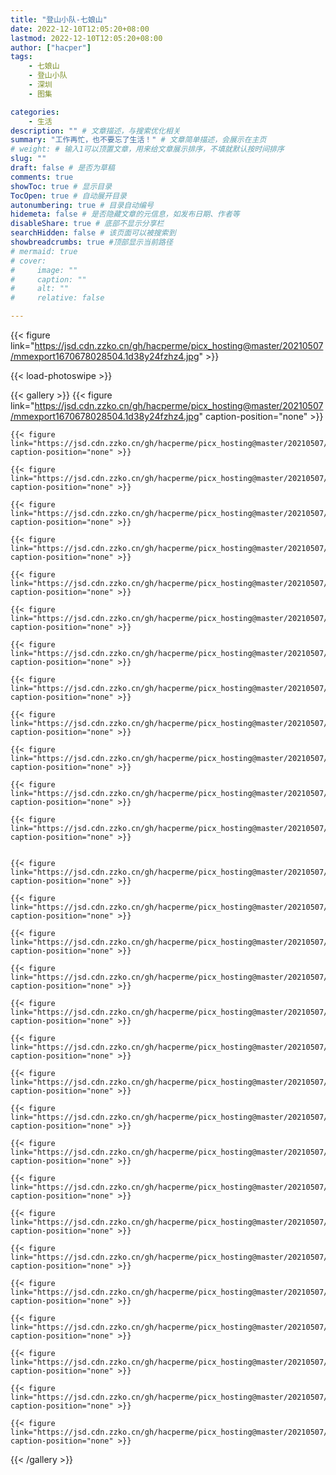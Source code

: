 ```yaml
---
title: "登山小队-七娘山"
date: 2022-12-10T12:05:20+08:00
lastmod: 2022-12-10T12:05:20+08:00
author: ["hacper"]
tags:
    - 七娘山
    - 登山小队
    - 深圳
    - 图集

categories:
    - 生活
description: "" # 文章描述，与搜索优化相关
summary: "工作再忙，也不要忘了生活！" # 文章简单描述，会展示在主页
# weight: # 输入1可以顶置文章，用来给文章展示排序，不填就默认按时间排序
slug: ""
draft: false # 是否为草稿
comments: true
showToc: true # 显示目录
TocOpen: true # 自动展开目录
autonumbering: true # 目录自动编号
hidemeta: false # 是否隐藏文章的元信息，如发布日期、作者等
disableShare: true # 底部不显示分享栏
searchHidden: false # 该页面可以被搜索到
showbreadcrumbs: true #顶部显示当前路径
# mermaid: true
# cover:
#     image: ""
#     caption: ""
#     alt: ""
#     relative: false

---
```



{{< figure link="https://jsd.cdn.zzko.cn/gh/hacperme/picx_hosting@master/20210507/mmexport1670678028504.1d38y24fzhz4.jpg" >}}

{{< load-photoswipe >}}


{{< gallery >}}
    {{< figure link="https://jsd.cdn.zzko.cn/gh/hacperme/picx_hosting@master/20210507/mmexport1670678028504.1d38y24fzhz4.jpg" caption-position="none" >}}

    {{< figure link="https://jsd.cdn.zzko.cn/gh/hacperme/picx_hosting@master/20210507/IMG20221210084127.7jd7yo3scj00.jpg" caption-position="none" >}}

    {{< figure link="https://jsd.cdn.zzko.cn/gh/hacperme/picx_hosting@master/20210507/IMG20221210120520.7dilu9rdu180.jpg" caption-position="none" >}}

    {{< figure link="https://jsd.cdn.zzko.cn/gh/hacperme/picx_hosting@master/20210507/IMG20221210132655.6sljxysoxxc0.jpg" caption-position="none" >}}

    {{< figure link="https://jsd.cdn.zzko.cn/gh/hacperme/picx_hosting@master/20210507/mmexport1670637066013.2xcgf5p80ps0.jpg" caption-position="none" >}}

    {{< figure link="https://jsd.cdn.zzko.cn/gh/hacperme/picx_hosting@master/20210507/IMG20221210212924.5bbo723bjcg0.jpg" caption-position="none" >}}

    {{< figure link="https://jsd.cdn.zzko.cn/gh/hacperme/picx_hosting@master/20210507/IMG20221210204627.3wdkzpf0f0c0.jpg" caption-position="none" >}}

    {{< figure link="https://jsd.cdn.zzko.cn/gh/hacperme/picx_hosting@master/20210507/IMG20221210143140.77vknsj6ib00.jpg" caption-position="none" >}}

    {{< figure link="https://jsd.cdn.zzko.cn/gh/hacperme/picx_hosting@master/20210507/IMG20221210142559.289n1175nx5w.jpg" caption-position="none" >}}

    {{< figure link="https://jsd.cdn.zzko.cn/gh/hacperme/picx_hosting@master/20210507/IMG20221210142505.su7yfooeb1s.jpg" caption-position="none" >}}

    {{< figure link="https://jsd.cdn.zzko.cn/gh/hacperme/picx_hosting@master/20210507/IMG20221210141113.8uxw4yvi63s.jpg" caption-position="none" >}}

    {{< figure link="https://jsd.cdn.zzko.cn/gh/hacperme/picx_hosting@master/20210507/IMG20221210140451.113oia3db7ts.jpg" caption-position="none" >}}

    {{< figure link="https://jsd.cdn.zzko.cn/gh/hacperme/picx_hosting@master/20210507/IMG20221210140043.4emj9aa12cc0.jpg" caption-position="none" >}}

    
    {{< figure link="https://jsd.cdn.zzko.cn/gh/hacperme/picx_hosting@master/20210507/IMG20221210133317.274dsprs9a4g.jpg" caption-position="none" >}}

    {{< figure link="https://jsd.cdn.zzko.cn/gh/hacperme/picx_hosting@master/20210507/IMG20221210133233.6hkn8ofybpc0.jpg" caption-position="none" >}}

    {{< figure link="https://jsd.cdn.zzko.cn/gh/hacperme/picx_hosting@master/20210507/mmexport1670677761408.2hf75ixk2fk0.jpg" caption-position="none" >}}

    {{< figure link="https://jsd.cdn.zzko.cn/gh/hacperme/picx_hosting@master/20210507/mmexport1670677789530.346803ek3zq0.jpg" caption-position="none" >}}

    {{< figure link="https://jsd.cdn.zzko.cn/gh/hacperme/picx_hosting@master/20210507/mmexport1670677800325.66a35oayq7w0.jpg" caption-position="none" >}}

    {{< figure link="https://jsd.cdn.zzko.cn/gh/hacperme/picx_hosting@master/20210507/mmexport1670677854660.wdmsxmboy0g.jpg" caption-position="none" >}}

    {{< figure link="https://jsd.cdn.zzko.cn/gh/hacperme/picx_hosting@master/20210507/mmexport1670677875014.3buwmd6zm0c0.jpg" caption-position="none" >}}

    {{< figure link="https://jsd.cdn.zzko.cn/gh/hacperme/picx_hosting@master/20210507/mmexport1670677881249.4tsm6qjuht40.jpg" caption-position="none" >}}

    {{< figure link="https://jsd.cdn.zzko.cn/gh/hacperme/picx_hosting@master/20210507/mmexport1670677890717.3lr1tdsxvws0.jpg" caption-position="none" >}}

    {{< figure link="https://jsd.cdn.zzko.cn/gh/hacperme/picx_hosting@master/20210507/mmexport1670677898388.2jnqpz1yq6m0.jpg" caption-position="none" >}}

    {{< figure link="https://jsd.cdn.zzko.cn/gh/hacperme/picx_hosting@master/20210507/mmexport1670678101240.2yjvmvqde060.jpg" caption-position="none" >}}

    {{< figure link="https://jsd.cdn.zzko.cn/gh/hacperme/picx_hosting@master/20210507/mmexport1670678107429.5ybnm2sk9t00.jpg" caption-position="none" >}}

    {{< figure link="https://jsd.cdn.zzko.cn/gh/hacperme/picx_hosting@master/20210507/mmexport1670678112725.1142opu8qlxc.jpg" caption-position="none" >}}

    {{< figure link="https://jsd.cdn.zzko.cn/gh/hacperme/picx_hosting@master/20210507/mmexport1670677952536.6qvbouvmq7o0.jpg" caption-position="none" >}}

    {{< figure link="https://jsd.cdn.zzko.cn/gh/hacperme/picx_hosting@master/20210507/mmexport1670678149714.19jfx4fy42io.jpg" caption-position="none" >}}

    {{< figure link="https://jsd.cdn.zzko.cn/gh/hacperme/picx_hosting@master/20210507/mmexport1670678162388.6118exxznmc0.jpg" caption-position="none" >}}

    {{< figure link="https://jsd.cdn.zzko.cn/gh/hacperme/picx_hosting@master/20210507/mmexport1670678153969.2k6nayvlsqg0.jpg" caption-position="none" >}}

{{< /gallery >}}
